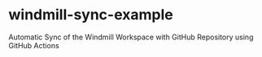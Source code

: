 # windmill-sync-example
Automatic Sync of the Windmill Workspace with GitHub Repository using GitHub Actions
